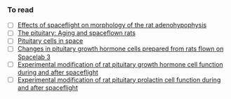 ### To read
- [ ] [Effects of spaceflight on morphology of the rat adenohypophysis](https://journals-physiology-org.ezproxy.is.ed.ac.uk/doi/abs/10.1152/jappl.1994.77.3.1411?rfr_dat=cr_pub++0pubmed&url_ver=Z39.88-2003&rfr_id=ori%3Arid%3Acrossref.org)
- [ ] [The pituitary: Aging and spaceflown rats](https://www-sciencedirect-com.ezproxy.is.ed.ac.uk/science/article/pii/053155659190018H?via%3Dihub)
- [ ] [Pituitary cells in space](https://www-sciencedirect-com.ezproxy.is.ed.ac.uk/science/article/pii/0273117794903867?via%3Dihub)
- [ ] [Changes in pituitary growth hormone cells prepared from rats flown on Spacelab 3](https://journals.physiology.org/doi/abs/10.1152/ajpregu.1987.252.2.R209?rfr_dat=cr_pub++0pubmed&url_ver=Z39.88-2003&rfr_id=ori%3Arid%3Acrossref.org)
- [ ] [Experimental modification of rat pituitary growth hormone cell function during and after spaceflight](https://journals-physiology-org.ezproxy.is.ed.ac.uk/doi/abs/10.1152/jappl.1996.80.3.955)
- [ ] [Experimental modification of rat pituitary prolactin cell function during and after spaceflight](https://journals-physiology-org.ezproxy.is.ed.ac.uk/doi/abs/10.1152/jappl.1996.80.3.971)